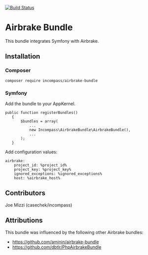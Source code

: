 [![Build Status](https://travis-ci.org/incompass/AirbrakeBundle.svg?branch=master)](https://travis-ci.org/incompass/AirbrakeBundle)

# Airbrake Bundle

This bundle integrates Symfony with Airbrake.

## Installation

### Composer
```
composer require incompass/airbrake-bundle
```

### Symfony

Add the bundle to your AppKernel.

```
public function registerBundles()
   {
       $bundles = array(
           ...
           new Incompass\AirbrakeBundle\AirbrakeBundle(),
           ...
       );
   }
```

Add configuration values:

```
airbrake:
    project_id: %project_id%
    project_key: %project_key%
    ignored_exceptions: %ignored_exceptions%
    host: %airbrake_host%
```

## Contributors

Joe Mizzi (casechek/incompass)

## Attributions

This bundle was influenced by the following other Airbrake bundles:

* https://github.com/aminin/airbrake-bundle
* https://github.com/dbtlr/PhpAirbrakeBundle
